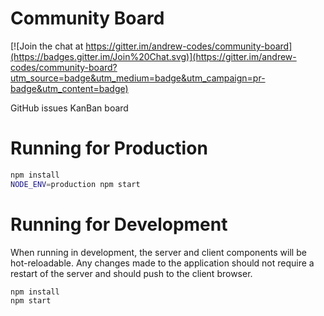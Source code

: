 # Community Board

[![Join the chat at https://gitter.im/andrew-codes/community-board](https://badges.gitter.im/Join%20Chat.svg)](https://gitter.im/andrew-codes/community-board?utm_source=badge&utm_medium=badge&utm_campaign=pr-badge&utm_content=badge)

GitHub issues KanBan board

# Running for Production

```bash
npm install
NODE_ENV=production npm start
```

# Running for Development

When running in development, the server and client components will be hot-reloadable. Any changes made to the 
application should not require a restart of the server and should push to the client browser.

```bash
npm install
npm start
```
